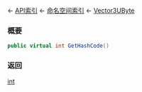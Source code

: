 ← [API索引](Api-Index) ← [命名空间索引](Namespace-Index) ← [Vector3UByte](VRageMath.Vector3UByte)

### 概要

```csharp
public virtual int GetHashCode()
```

### 返回

[int](https://docs.microsoft.com/en-us/dotnet/api/System.Int32?view=netframework-4.6)


